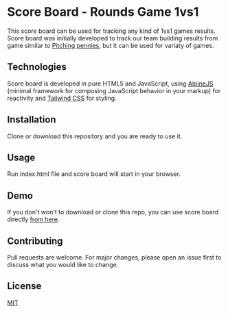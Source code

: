 # Score Board - Rounds Game 1vs1 

This score board can be used for tracking any kind of 1vs1 games results. Score board was initially developed to track our team building results from game similar to [Pitching pennies](https://choosealicense.com/licenses/mit/), but it can be used for variaty of games.

## Technologies
Score board is developed in pure HTML5 and JavaScript, using [AlpineJS](https://github.com/alpinejs/alpine) (minimal framework for composing JavaScript behavior in your markup) for reactivity and [Tailwind CSS](https://tailwindcss.com/) for styling.
## Installation

Clone or download this repository and you are ready to use it.

## Usage
Run index.html file and score board will start in your browser.

## Demo
If you don't won't to download or clone this repo, you can use score board directly [from here](https://kraftbit.github.io/score-board/).

## Contributing
Pull requests are welcome. For major changes, please open an issue first to discuss what you would like to change.

## License
[MIT](https://choosealicense.com/licenses/mit/)
